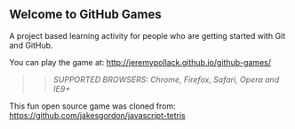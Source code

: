 ## Welcome to GitHub Games

A project based learning activity for people who are getting started with Git and GitHub.

You can play the game at: http://jeremypollack.github.io/github-games/

>> _*SUPPORTED BROWSERS*: Chrome, Firefox, Safari, Opera and IE9+_

This fun open source game was cloned from: https://github.com/jakesgordon/javascript-tetris
